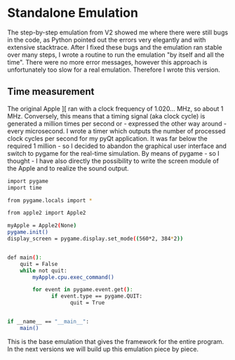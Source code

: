 # Standalone Emulation
The step-by-step emulation from V2 showed me where there were still bugs in the code, as Python pointed out the errors very elegantly and with extensive stacktrace. After I fixed these bugs and the emulation ran stable over many steps, I wrote a routine to run the emulation "by itself and all the time". There were no more error messages, however this approach is unfortunately too slow for a real emulation. Therefore I wrote this version.

## Time measurement
The original Apple ][ ran with a clock frequency of 1.020... MHz, so about 1 MHz. Conversely, this means that a timing signal (aka clock cycle) is generated a million times per second or - expressed the other way around - every microsecond. I wrote a timer which outputs the number of processed clock cycles per second for my pyQt application. It was far below the required 1 million - so I decided to abandon the graphical user interface and switch to pygame for the real-time simulation. By means of pygame - so I thought - I have also directly the possibility to write the screen module of the Apple and to realize the sound output.

```bash
import pygame
import time

from pygame.locals import *

from apple2 import Apple2

myApple = Apple2(None)
pygame.init()
display_screen = pygame.display.set_mode((560*2, 384*2))


def main():
    quit = False
    while not quit:
        myApple.cpu.exec_command()

        for event in pygame.event.get():
              if event.type == pygame.QUIT:
                    quit = True


if __name__ == "__main__":
    main()
```

This is the base emulation that gives the framework for the entire program. In the next versions we will build up this emulation piece by piece.
